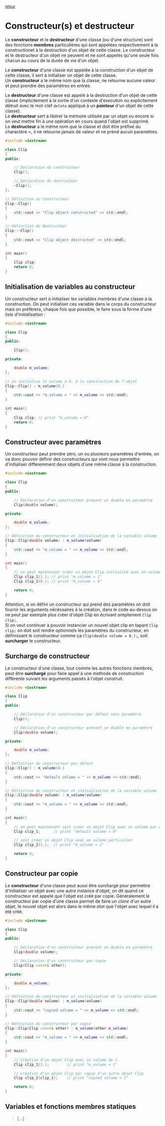 <p><sup><a href="readme.md">retour</a></sup></p>

# Constructeur(s) et destructeur

Le **constructeur** et le **destructeur** d'une classe (ou d'une structure) sont des fonctions **membres** particulières qui sont appelées respectivement à la constructionet à la destruction d'un objet de cette classe.
Le constructeur et le destructeur d'un objet ne peuvent et ne sont appelés qu'une seule fois chacun au cours de la durée de vie d'un objet.

Le **constructeur** d'une classe est appelée à la construction d'un objet de cette classe, il sert à initialiser un objet de cette classe.  
Un **constructeur** a le même nom que la classe, ne retourne aucune valeur et peut prendre des paramètres en entrée.

Le **destructeur** d'une classe est appelé à la destruction d'un objet de cette classe (implicitement à la sortie d'un contexte d'execution ou explicitement détruit avec le mot-clef `delete` appliqué à un **pointeur** d'un objet de cette classe).  
Le **destructeur** sert à libérer la mémoire utilisée par un objet ou encore si on veut mettre fin à une opération en cours quand l'objet est supprimé.  
Le **destructeur** a le même nom que la classe et doit être préfixé du charactère **~**, il ne retourne jamais de valeur et ne prend aucun paramètres.

```cpp
#include <iostream>

class Clip
{
public:

    // Déclaration du constructeur
    Clip();

    // Déclaration du destructeur
    ~Clip();
};

// Définition du Constructeur
Clip::Clip()
{
    std::cout << "Clip object constructed" << std::endl;
}

// Définition du Destructeur
Clip::~Clip()
{
    std::cout << "Clip object destructed" << std::endl;
}

int main()
{
    Clip clip;
    return 0;
}
```

## Initialisation de variables au constructeur

Un constructeur sert à initialiser les variables membres d'une classe à la construction.
On peut initialiser ces variable dans le corps du constructeur mais on préfèrera, chaque fois que possible, le faire sous la forme d'une *liste d'initialisation* :

```cpp
#include <iostream>

class Clip
{
public:

    Clip();

private:

    double m_volume;
};

// on initialise le volume à 0. à la construction de l'objet
Clip::Clip() : m_volume(0.)
{
    std::cout << "m_volume = " << m_volume << std::endl;
}

int main()
{
    Clip clip; // print "m_volume = 0"
    return 0;
}
```

## Constructeur avec paramètres

Un constructeur peut prendre zéro, un ou plusieurs paramètres d'entrée, on va donc pouvoir définir des constructeurs qui vont nous permettre d'initialiser différemment deux objets d'une même classe à la construction.

```cpp
#include <iostream>

class Clip
{
public:

    // Déclaration d'un constructeur prenant un double en paramètre
    Clip(double volume);

private:

    double m_volume;
};

// Définition du constructeur et initialisation de la variable volume
Clip::Clip(double volume) : m_volume(volume)
{
    std::cout << "m_volume = " << m_volume << std::endl;
}

int main()
{
    // on peut maintenant créer un objet Clip initialisé avec un volume particulier
    Clip clip_1(1.); // print "m_volume = 1"
    Clip clip_2(0.); // print "m_volume = 0"

    return 0;
}
```

Attention, si on défini un constructeur qui prend des paramètres on doit fournir les arguments nécéssaires à la création, dans le code au-dessus on ne peut par exemple plus créer d'objet Clip en écrivant simplement `Clip clip;`.  
Si on veut continuer à pouvoir instancier un nouvel objet clip en tapant `Clip clip;` on doit soit rendre optionnels les paramètres du constructeur, en définissant le constructeur comme ça `Clip(double volume = 0.);`, soit **surcharger** le constructeur.

## Surcharge de constructeur

Le constructeur d'une classe, tout comme les autres fonctions membres, peut être **surchargé** pour faire appel à une methode de construction différente suivant les arguments passés à l'objet construit.

```cpp
#include <iostream>

class Clip
{
public:

    // Déclaration d'un constructeur par défaut sans paramètre
    Clip();

    // Déclaration d'un constructeur prenant un double en paramètre
    Clip(double volume);

private:

    double m_volume;
};

// Définition du constructeur par défaut
Clip::Clip() : m_volume(0.)
{
    std::cout << "default volume = " << m_volume << std::endl;
}

// Définition du constructeur et initialisation de la variable volume
Clip::Clip(double volume) : m_volume(volume)
{
    std::cout << "m_volume = " << m_volume << std::endl;
}

int main()
{
    // on peut maintenant soit créer un objet Clip avec un volume par défaut
    Clip clip_1;      // print "default volume = 0"

    // soit créer un objet Clip avec un volume particulier
    Clip clip_2(1.);  // print "m_volume = 1"

    return 0;
}
```

## Constructeur par copie

Le **constructeur** d'une classe peut aussi être surchargé pour permettre d'initialiser un objet avec une autre instance d'objet, on dit quand ce constructeur est appelé que l'objet est créé par copie. Généralement le constructeur par copie d'une classe permet de faire un *clone* d'un autre objet, le nouvel objet est alors dans le même *état* que l'objet avec lequel il a été créé.

```cpp
#include <iostream>

class Clip
{
public:

    // Déclaration d'un constructeur prenant un double en paramètre
    Clip(double volume);

    // Déclaration d'un constructeur par copie
    Clip(Clip const& other);

private:

    double m_volume;
};

// Définition du constructeur et initialisation de la variable volume
Clip::Clip(double volume) : m_volume(volume)
{
    std::cout << "copied volume = " << m_volume << std::endl;
}

// Définition du constructeur par copie
Clip::Clip(Clip const& other) : m_volume(other.m_volume)
{
    std::cout << "m_volume = " << m_volume << std::endl;
}

int main()
{
    // Création d'un objet Clip avec un volume de 1.
    Clip clip_1(1.);        // print "m_volume = 1"

    // création d'un objet Clip par copie d'un autre objet Clip
    Clip clip_2(clip_1);    // print "copied volume = 1"

    return 0;
}
```

## Variables et fonctions membres statiques

> [...]

